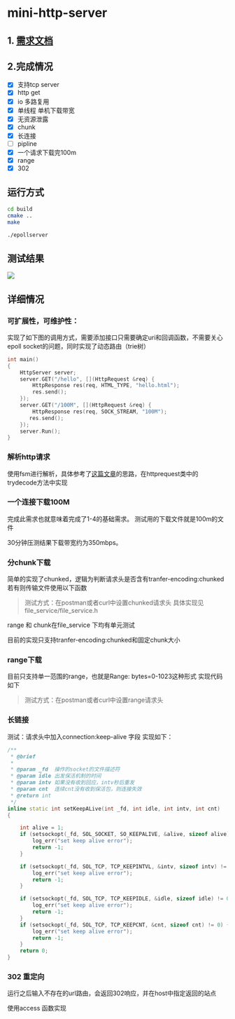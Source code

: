# mini-http-server



## 1. [需求文档](https://docs.google.com/presentation/d/1nm4f_xyorsatzBByqdXJqUF1fjEQ9YBJUUoU16lpzQQ/edit#slide=id.ge77af77a78_0_82)

## 2.完成情况

- [x] 支持tcp server 
- [x] http get
- [x] io 多路复用
- [x] 单线程 单机下载带宽
- [x] 无资源泄露
- [x] chunk
- [x] 长连接
- [ ] pipline
- [x] 一个请求下载完100m
- [x] range
- [x] 302

## 运行方式

```bash
cd build
cmake ..
make

./epollserver

```



## 测试结果

![](https://s3.bmp.ovh/imgs/2021/08/ada23dfb16839f18.png)

## 详细情况

### 可扩展性，可维护性：

实现了如下图的调用方式，需要添加接口只需要确定uri和回调函数，不需要关心epoll socket的问题，同时实现了动态路由（trie树）

``` c++
int main()
{
    HttpServer server;
    server.GET("/hello", [](HttpRequest &req) {
        HttpResponse res(req, HTML_TYPE, "hello.html");
        res.send();
    });
    server.GET("/100M", [](HttpRequest &req) {
        HttpResponse res(req, SOCK_STREAM, "100M");
       res.send();
    });
    server.Run();
}

```


### 解析http请求 
使用fsm进行解析，具体参考了[这篇文章](https://www.dazhuanlan.com/chasingsouls/topics/1354274)的思路，在httprequest类中的trydecode方法中实现


### 一个连接下载100M
完成此需求也就意味着完成了1-4的基础需求。
测试用的下载文件就是100m的文件

30分钟压测结果下载带宽约为350mbps。

### 分chunk下载
简单的实现了chunked，逻辑为判断请求头是否含有tranfer-encoding:chunked
若有则传输文件使用以下函数
> 测试方式：在postman或者curl中设置chunked请求头
具体实现见file_service/file_service.h

range 和 chunk在file_service 下均有单元测试

目前的实现只支持tranfer-encoding:chunked和固定chunk大小

### range下载

目前只支持单一范围的range，也就是Range: bytes=0-1023这种形式
实现代码如下
> 测试方式：在postman或者curl中设置range请求头
### 长链接
测试：请求头中加入connection:keep-alive 字段
实现如下：



```c++
/**
 * @brief
 *
 * @param _fd  操作的socket的文件描述符
 * @param idle 出发保活机制的时间
 * @param intv 如果没有收到回应，intv秒后重发
 * @param cnt  连续cnt没有收到保活包，则连接失效
 * @return int
 */
inline static int setKeepALive(int _fd, int idle, int intv, int cnt)
{

    int alive = 1;
    if (setsockopt(_fd, SOL_SOCKET, SO_KEEPALIVE, &alive, sizeof alive) != 0) {
        log_err("set keep alive error");
        return -1;
    }

    if (setsockopt(_fd, SOL_TCP, TCP_KEEPINTVL, &intv, sizeof intv) != 0) {
        log_err("set keep alive error");
        return -1;
    }

    if (setsockopt(_fd, SOL_TCP, TCP_KEEPIDLE, &idle, sizeof idle) != 0) {
        log_err("set keep alive error");
        return -1;
    }
    if (setsockopt(_fd, SOL_TCP, TCP_KEEPCNT, &cnt, sizeof cnt) != 0) {
        log_err("set keep alive error");
        return -1;
    }
    return 0;
}
```

### 302 重定向
运行之后输入不存在的url路由，会返回302响应，并在host中指定返回的站点

使用access 函数实现
